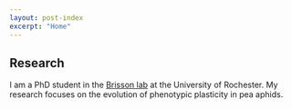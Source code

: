 ```yaml
---
layout: post-index
excerpt: "Home"
---
```


## Research

I am a PhD student in the [Brisson lab](https://www.brissonlab.org/) at the University of Rochester. My research focuses on the evolution of phenotypic plasticity in pea aphids.
